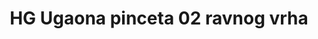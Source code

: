 ---
layout: product
title: "HG Ugaona pinceta 02 ravnog vrha"
price: "1300" 
desc: "Pinceta"
img_path: "/assets/img/AK9162.webp"
brand: "AK"
available: true
special_offer: true
new: false
soon: false
cat: "070000"
subcat: "070200"
subsubcat: "070201"
sifra: "AK9162"
popular: false
spec: false
---